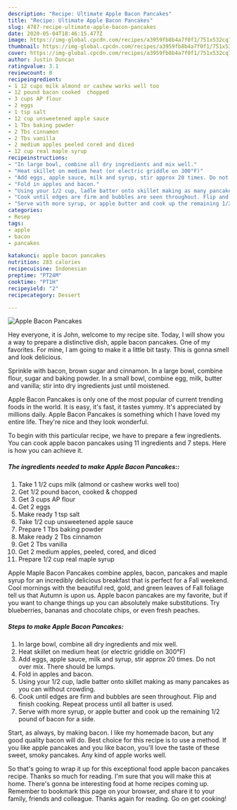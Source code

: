 ```yaml
---
description: "Recipe: Ultimate Apple Bacon Pancakes"
title: "Recipe: Ultimate Apple Bacon Pancakes"
slug: 4787-recipe-ultimate-apple-bacon-pancakes
date: 2020-05-04T18:46:15.477Z
image: https://img-global.cpcdn.com/recipes/a3959fb8b4a7f0f1/751x532cq70/apple-bacon-pancakes-recipe-main-photo.jpg
thumbnail: https://img-global.cpcdn.com/recipes/a3959fb8b4a7f0f1/751x532cq70/apple-bacon-pancakes-recipe-main-photo.jpg
cover: https://img-global.cpcdn.com/recipes/a3959fb8b4a7f0f1/751x532cq70/apple-bacon-pancakes-recipe-main-photo.jpg
author: Justin Duncan
ratingvalue: 3.1
reviewcount: 8
recipeingredient:
- 1 12 cups milk almond or cashew works well too
- 12 pound bacon cooked  chopped
- 3 cups AP flour
- 2 eggs
- 1 tsp salt
- 12 cup unsweetened apple sauce
- 1 Tbs baking powder
- 2 Tbs cinnamon
- 2 Tbs vanilla
- 2 medium apples peeled cored and diced
- 12 cup real maple syrup
recipeinstructions:
- "In large bowl, combine all dry ingredients and mix well."
- "Heat skillet on medium heat (or electric griddle on 300°F)"
- "Add eggs, apple sauce, milk and syrup, stir approx 20 times. Do not over mix. There should be lumps."
- "Fold in apples and bacon."
- "Using your 1/2 cup, ladle batter onto skillet making as many pancakes as you can without crowding."
- "Cook until edges are firm and bubbles are seen throughout. Flip and finish cooking. Repeat process until all batter is used."
- "Serve with more syrup, or apple butter and cook up the remaining 1/2 pound of bacon for a side."
categories:
- Resep
tags:
- apple
- bacon
- pancakes

katakunci: apple bacon pancakes
nutrition: 283 calories
recipecuisine: Indonesian
preptime: "PT24M"
cooktime: "PT1H"
recipeyield: "2"
recipecategory: Dessert

---
```



![Apple Bacon Pancakes](https://img-global.cpcdn.com/recipes/a3959fb8b4a7f0f1/751x532cq70/apple-bacon-pancakes-recipe-main-photo.jpg)

Hey everyone, it is John, welcome to my recipe site. Today, I will show you a way to prepare a distinctive dish, apple bacon pancakes. One of my favorites. For mine, I am going to make it a little bit tasty. This is gonna smell and look delicious.

Sprinkle with bacon, brown sugar and cinnamon. In a large bowl, combine flour, sugar and baking powder. In a small bowl, combine egg, milk, butter and vanilla; stir into dry ingredients just until moistened.

Apple Bacon Pancakes is only one of the most popular of current trending foods in the world. It is easy, it's fast, it tastes yummy. It's appreciated by millions daily. Apple Bacon Pancakes is something which I have loved my entire life. They're nice and they look wonderful.


To begin with this particular recipe, we have to prepare a few ingredients. You can cook apple bacon pancakes using 11 ingredients and 7 steps. Here is how you can achieve it.

##### The ingredients needed to make Apple Bacon Pancakes::

1. Take 1 1/2 cups milk (almond or cashew works well too)
1. Get 1/2 pound bacon, cooked &amp; chopped
1. Get 3 cups AP flour
1. Get 2 eggs
1. Make ready 1 tsp salt
1. Take 1/2 cup unsweetened apple sauce
1. Prepare 1 Tbs baking powder
1. Make ready 2 Tbs cinnamon
1. Get 2 Tbs vanilla
1. Get 2 medium apples, peeled, cored, and diced
1. Prepare 1/2 cup real maple syrup


Apple Maple Bacon Pancakes combine apples, bacon, pancakes and maple syrup for an incredibly delicious breakfast that is perfect for a Fall weekend. Cool mornings with the beautiful red, gold, and green leaves of Fall foliage tell us that Autumn is upon us. Apple bacon pancakes are my favorite, but if you want to change things up you can absolutely make substitutions. Try blueberries, bananas and chocolate chips, or even fresh peaches. 

##### Steps to make Apple Bacon Pancakes:

1. In large bowl, combine all dry ingredients and mix well.
1. Heat skillet on medium heat (or electric griddle on 300°F)
1. Add eggs, apple sauce, milk and syrup, stir approx 20 times. Do not over mix. There should be lumps.
1. Fold in apples and bacon.
1. Using your 1/2 cup, ladle batter onto skillet making as many pancakes as you can without crowding.
1. Cook until edges are firm and bubbles are seen throughout. Flip and finish cooking. Repeat process until all batter is used.
1. Serve with more syrup, or apple butter and cook up the remaining 1/2 pound of bacon for a side.


Start, as always, by making bacon. I like my homemade bacon, but any good quality bacon will do. Best choice for this recipe is to use a method. If you like apple pancakes and you like bacon, you&#39;ll love the taste of these sweet, smoky pancakes. Any kind of apple works well. 

So that's going to wrap it up for this exceptional food apple bacon pancakes recipe. Thanks so much for reading. I'm sure that you will make this at home. There's gonna be interesting food at home recipes coming up. Remember to bookmark this page on your browser, and share it to your family, friends and colleague. Thanks again for reading. Go on get cooking!
